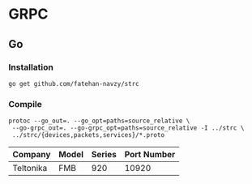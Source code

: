 # GRPC

## Go

### Installation

```
go get github.com/fatehan-navzy/strc
```

### Compile

```
protoc --go_out=. --go_opt=paths=source_relative \
 --go-grpc_out=. --go-grpc_opt=paths=source_relative -I ../strc \
 ../strc/{devices,packets,services}/*.proto
```

| Company   | Model | Series | Port Number |
| --------- | ----- | ------ | ----------- |
| Teltonika | FMB   | 920    | 10920       |
